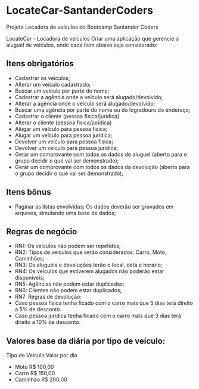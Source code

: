 # LocateCar-SantanderCoders
Projeto Locadora de veículos do Bootcamp Santander Coders

LocateCar - Locadora de veículos
Criar uma aplicação que gerencie o aluguel de veículos, onde cada item abaixo seja considerado:

## Itens obrigatórios
- Cadastrar os veículos;
- Alterar um veículo cadastrado;
- Buscar um veículo por parte do nome;
- Cadastrar a agência onde o veículo será alugado/devolvido;
- Alterar a agência onde o veículo será alugado/devolvido;
- Buscar uma agência por parte do nome ou do logradouro do endereço;
- Cadastrar o cliente (pessoa fisica/juridica)
- Alterar o cliente (pessoa fisica/juridica)
- Alugar um veículo para pessoa fisica;
- Alugar um veículo para pessoa juridica;
- Devolver um veículo para pessoa fisica;
- Devolver um veículo para pessoa juridica;
- Gerar um comprovante com todos os dados do aluguel (aberto para o grupo decidir o que vai ser demonstrado);
- Gerar um comprovante com todos os dados da devolução (aberto para o grupo decidir o que vai ser demonstrado);
## Itens bônus
- Paginar as listas envolvidas;
Os dados deverão ser gravados em arquivos, simulando uma base de dados;

## Regras de negócio
- RN1: Os veículos não podem ser repetidos;
- RN2: Tipos de veículos que serão considerados: Carro, Moto, Caminhões;
- RN3: Os aluguéis e devoluções terão o local, data e horario;
- RN4: Os veículos que estiverem alugados não poderão estar disponíveis;
- RN5: Agências não podem estar duplicadas;
- RN6: Clientes não podem estar duplicados;
- RN7: Regras de devolução:
- Caso pessoa fisica tenha ficado com o carro mais que 5 dias terá direito a 5% de desconto.
- Caso pessoa juridica tenha ficado com o carro mais que 3 dias terá direito a 10% de desconto.

## Valores base da diária por tipo de veículo:
Tipo de Veículo	Valor por dia
- Moto	R$ 100,00
- Carro	R$ 150,00
- Caminhão	R$ 200,00
